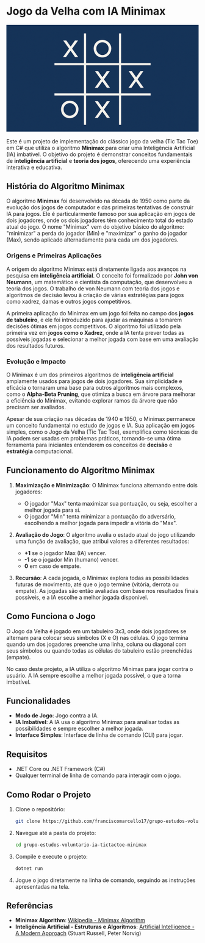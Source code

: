 # Jogo da Velha com IA Minimax

![Jogo da Velha com IA Minimax](ia-tic-tac-toe-minimax.png)

Este é um projeto de implementação do clássico jogo da velha (Tic Tac Toe) em C# que utiliza o algoritmo **Minimax** para criar uma Inteligência Artificial (IA) imbatível. O objetivo do projeto é demonstrar conceitos fundamentais de **inteligência artificial** e **teoria dos jogos**, oferecendo uma experiência interativa e educativa.

## História do Algoritmo Minimax

O algoritmo **Minimax** foi desenvolvido na década de 1950 como parte da evolução dos jogos de computador e das primeiras tentativas de construir IA para jogos. Ele é particularmente famoso por sua aplicação em jogos de dois jogadores, onde os dois jogadores têm conhecimento total do estado atual do jogo. O nome "Minimax" vem do objetivo básico do algoritmo: "minimizar" a perda do jogador (Min) e "maximizar" o ganho do jogador (Max), sendo aplicado alternadamente para cada um dos jogadores.

### Origens e Primeiras Aplicações

A origem do algoritmo Minimax está diretamente ligada aos avanços na pesquisa em **inteligência artificial**. O conceito foi formalizado por **John von Neumann**, um matemático e cientista da computação, que desenvolveu a teoria dos jogos. O trabalho de von Neumann com teoria dos jogos e algoritmos de decisão levou à criação de várias estratégias para jogos como xadrez, damas e outros jogos competitivos.

A primeira aplicação do Minimax em um jogo foi feita no campo dos **jogos de tabuleiro**, e ele foi introduzido para ajudar as máquinas a tomarem decisões ótimas em jogos competitivos. O algoritmo foi utilizado pela primeira vez em **jogos como o Xadrez**, onde a IA tenta prever todas as possíveis jogadas e selecionar a melhor jogada com base em uma avaliação dos resultados futuros.

### Evolução e Impacto

O Minimax é um dos primeiros algoritmos de **inteligência artificial** amplamente usados para jogos de dois jogadores. Sua simplicidade e eficácia o tornaram uma base para outros algoritmos mais complexos, como o **Alpha-Beta Pruning**, que otimiza a busca em árvore para melhorar a eficiência do Minimax, evitando explorar ramos da árvore que não precisam ser avaliados.

Apesar de sua criação nas décadas de 1940 e 1950, o Minimax permanece um conceito fundamental no estudo de jogos e IA. Sua aplicação em jogos simples, como o Jogo da Velha (Tic Tac Toe), exemplifica como técnicas de IA podem ser usadas em problemas práticos, tornando-se uma ótima ferramenta para iniciantes entenderem os conceitos de **decisão** e **estratégia** computacional.

## Funcionamento do Algoritmo Minimax

1. **Maximização e Minimização**: O Minimax funciona alternando entre dois jogadores:
   - O jogador "Max" tenta maximizar sua pontuação, ou seja, escolher a melhor jogada para si.
   - O jogador "Min" tenta minimizar a pontuação do adversário, escolhendo a melhor jogada para impedir a vitória do "Max".

2. **Avaliação do Jogo**: O algoritmo avalia o estado atual do jogo utilizando uma função de avaliação, que atribui valores a diferentes resultados:
   - **+1** se o jogador Max (IA) vencer.
   - **-1** se o jogador Min (humano) vencer.
   - **0** em caso de empate.

3. **Recursão**: A cada jogada, o Minimax explora todas as possibilidades futuras de movimento, até que o jogo termine (vitória, derrota ou empate). As jogadas são então avaliadas com base nos resultados finais possíveis, e a IA escolhe a melhor jogada disponível.

## Como Funciona o Jogo

O Jogo da Velha é jogado em um tabuleiro 3x3, onde dois jogadores se alternam para colocar seus símbolos (X e O) nas células. O jogo termina quando um dos jogadores preenche uma linha, coluna ou diagonal com seus símbolos ou quando todas as células do tabuleiro estão preenchidas (empate).

No caso deste projeto, a IA utiliza o algoritmo Minimax para jogar contra o usuário. A IA sempre escolhe a melhor jogada possível, o que a torna imbatível.

## Funcionalidades

- **Modo de Jogo**: Jogo contra a IA.
- **IA Imbatível**: A IA usa o algoritmo Minimax para analisar todas as possibilidades e sempre escolher a melhor jogada.
- **Interface Simples**: Interface de linha de comando (CLI) para jogar.

## Requisitos

- .NET Core ou .NET Framework (C#)
- Qualquer terminal de linha de comando para interagir com o jogo.

## Como Rodar o Projeto

1. Clone o repositório:
   ```bash
   git clone https://github.com/franciscomarcello17/grupo-estudos-voluntario-ia-tictactoe-minimax.git
   ```
2. Navegue até a pasta do projeto:
   ```bash
   cd grupo-estudos-voluntario-ia-tictactoe-minimax
   ```
3. Compile e execute o projeto:
   ```bash
   dotnet run
   ```

4. Jogue o jogo diretamente na linha de comando, seguindo as instruções apresentadas na tela.

## Referências

- **Minimax Algorithm**: [Wikipedia - Minimax Algorithm](https://en.wikipedia.org/wiki/Minimax)
- **Inteligência Artificial - Estruturas e Algoritmos**: [Artificial Intelligence - A Modern Approach](http://aima.cs.berkeley.edu/) (Stuart Russell, Peter Norvig)
